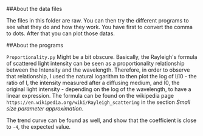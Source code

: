 ##About the data files

The files in this folder are raw. You can then try the different programs to see what they do and how they work. You have first to convert the comma to dots. After that you can plot those datas.

##About the programs

`Proportionality.py` Might be a bit obscure. Basically, the Rayleigh's formula of scattered light intensity can be seen as a proportionality relationship between the Intensity and the wavelength. Therefore, in order to observe that relationship, I used the natural logarithm to then plot the log of I/I0 - the ratio of I, the intensity measured after a diffusing medium, and I0, the original light intensity - depending on the log of the wavelength, to have a linear expression. The formula can be found on the wikipedia page `https://en.wikipedia.org/wiki/Rayleigh_scattering` in the section *Small size parameter approximation*.

The trend curve can be found as well, and show that the coefficient is close to `-4`, the expected value.

